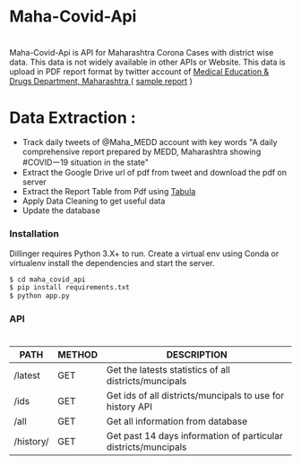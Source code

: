 # Maha-Covid-Api
#

Maha-Covid-Api is API for Maharashtra Corona Cases with district wise data. This data is not widely available in other APIs or Website. This data is upload in PDF report format by twitter account of [ Medical Education & Drugs Department, Maharashtra ](https://twitter.com/Maha_MEDD) ( [sample report]( https://drive.google.com/file/d/1PjkafyLnCxLh5ul-LSeHckhqfMXzOf40/view ) ) 


# Data Extraction :
  - Track daily tweets of @Maha_MEDD account with key words "A daily comprehensive report prepared by MEDD, Maharashtra showing #COVIDー19 situation in the state" 
  - Extract the Google Drive url of pdf from tweet and download the pdf on server
  - Extract the Report Table from Pdf using [Tabula]( https://github.com/chezou/tabula-py )
  - Apply Data Cleaning to get useful data
  - Update the database



### Installation

Dillinger requires Python 3.X+ to run.
Create a virtual env using Conda or virtualenv install the dependencies and start the server.

```sh
$ cd maha_covid_api
$ pip install requirements.txt
$ python app.py
```



### API
#


| PATH | METHOD | DESCRIPTION |
| ------ | ------ | ------ |
| /latest | GET | Get the latests statistics of all districts/muncipals |
| /ids | GET | Get ids of all districts/muncipals to use for history API |
| /all | GET | Get all information from database
| /history/<id> | GET | Get past 14 days information of particular districts/muncipals  |


